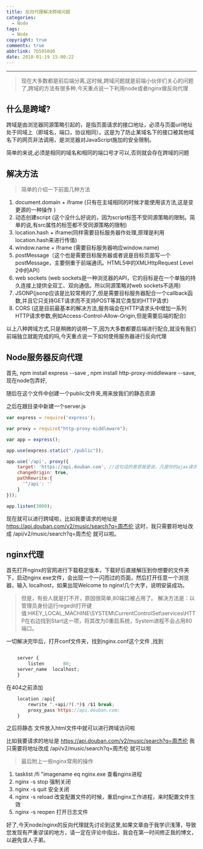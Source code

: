```yaml
---
title: 反向代理解决跨域问题
categories:
  - Node
tags:
  - Node
copyright: true
comments: true
abbrlink: 7b5950d0
date: 2018-01-19 15:00:22
---
```


<hr style='filter:progid:DXImageTransform.Microsoft.Glow(color=#FF0000,strength=10)' color='#FF0000' size='1' />

>现在大多数都是前后端分离,这时候,跨域问题就是前端小伙伴们关心的问题了,跨域的方法有很多种,今天重点说一下利用node或者nginx做反向代理

<!--more-->

## 什么是跨域?

跨域是由浏览器同源策略引起的，是指页面请求的接口地址，必须与页面url地址处于同域上（即域名，端口，协议相同）。这是为了防止某域名下的接口被其他域名下的网页非法调用，是浏览器对JavaScript施加的安全限制。

简单的来说,必须是相同的域名和相同的端口号才可以,否则就会存在跨域的问题

## 解决方法

>简单的介绍一下前面几种方法

1. document.domain + iframe (只有在主域相同的时候才能使用该方法,这是变更源的一种操作 )
2. 动态创建script (这个没什么好说的，因为script标签不受同源策略的限制。简单的说,有src属性的标签都不受同源策略的限制)
3. location.hash + iframe(同样需要目标服务器作处理,原理是利用location.hash来进行传值)
4. window.name + iframe (需要目标服务器响应window.name)
5. postMessage（这个也是需要目标服务器或者说是目标页面写一个postMessage，主要侧重于前端通讯。HTML5中的XMLHttpRequest Level 2中的API）
6. web sockets (web sockets是一种浏览器的API，它的目标是在一个单独的持久连接上提供全双工、双向通信。所以同源策略对web sockets不适用)
7. JSONP(jsonp应该是比较常用的了,但是需要目标服务器配合一个callback函数,并且它只支持GET请求而不支持POST等其它类型的HTTP请求)
8. CORS (这是目前最基本的解决方法,服务端会在HTTP请求头中增加一系列HTTP请求参数,例如Access-Control-Allow-Origin,但是需要后端的配合)

以上八种跨域方式,只是稍微的说明一下,因为大多数都要后端进行配合,就没有我们前端独立就能完成的吗,今天重点说一下如何使用服务器进行反向代理

## Node服务器反向代理

首先, npm install express --save , npm install http-proxy-middleware --save,现在node包弄好,

随后在这个文件中创建一个public文件夹,用来放我们的静态资源

之后在跟目录中新建一个server.js

```javascript
var express = require('express');

var proxy = require("http-proxy-middleware");

var app = express();

app.use(express.static("./public"));

app.use('/api', proxy({
  	target: 'https://api.douban.com', //这句话的意思就是说，凡是你的ajax请求里面带api的 就还会自动帮你向http://www.example.com这里进行数据请求
    changeOrigin: true,
    pathRewrite:{
      '^/api': ''
    }
}));

app.listen(3000);
```

现在就可以进行跨域啦，比如我要请求的地址是  https://api.douban.com/v2/music/search?q=周杰伦
这时，我只需要将地址改成 /api/v2/music/search?q=周杰伦 就可以啦。

## nginx代理

首先打开nginx的官网进行下载稳定版本，下载好后直接解压到你想要的文件夹下，启动nginx.exe文件，会出现一个一闪而过的页面，然后打开任意一个浏览器，输入 localhost，如果出现Welcome to nginx!几个大字，说明安装成功。

>但是，有些人就是打不开，原因很简单,80端口被占用了。 解决方法是：以管理员身份运行regedit打开键值:HKEY_LOCAL_MACHINE\SYSTEM\CurrentControlSet\services\HTTP在右边找到Start这一项，将其改为0重启系统，System进程不会占用80端口。

一切解决完毕后，打开conf文件夹，找到nginx.conf这个文件 ,找到

```javascript

	server {
		listen       80;
    server_name  localhost;
	}

```

在404之前添加

```javascript
	location /api{
		rewrite ^.+api/?(.*)$ /$1 break;
		proxy_pass https://api.douban.com;
	}
```

之后将静态 文件放入html文件中就可以进行跨域访问啦

 比如我要请求的地址是  https://api.douban.com/v2/music/search?q=周杰伦
 我只需要将地址改成 /api/v2/music/search?q=周杰伦 就可以啦

>最后附上一些nginx常用的操作

1. tasklist /fi "imagename eq nginx.exe 查看nginx进程
2. nginx -s stop 强制关闭
3. nginx -s quit 安全关闭
4. nginx -s reload 改变配置文件的时候，重启nginx工作进程，来时配置文件生效
5. nginx -s reopen 打开日志文件

好了,今天node/nginx的反向代理就先讨论到这里,如果文章由于我学识浅薄，导致您发现有严重谬误的地方，请一定在评论中指出，我会在第一时间修正我的博文，以避免误人子弟。